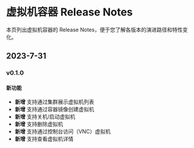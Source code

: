 # 虚拟机容器 Release Notes

本页列出虚拟机容器的 Release Notes，便于您了解各版本的演进路径和特性变化。

## 2023-7-31

### v0.1.0

#### 新功能

- **新增** 支持通过集群展示虚拟机列表
- **新增** 支持通过容器镜像创建虚拟机
- **新增** 支持关机/启动虚拟机
- **新增** 支持删除虚拟机
- **新增** 支持通过控制台访问（VNC）虚拟机
- **新增** 支持查看虚拟机详情
